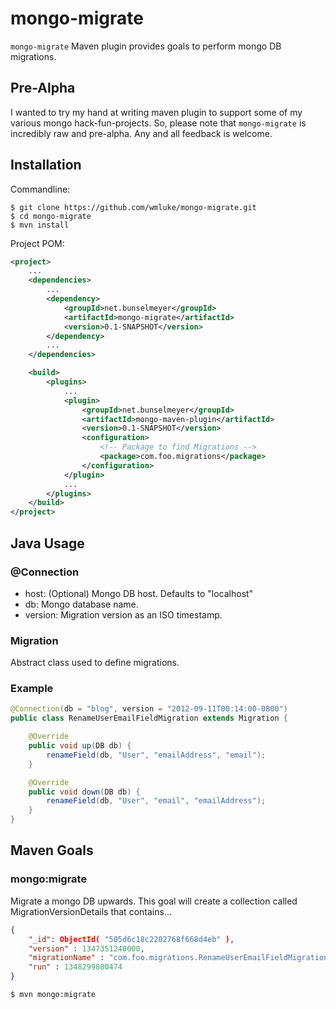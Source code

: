 # mongo-migrate
`mongo-migrate` Maven plugin provides goals to perform mongo DB migrations.

## Pre-Alpha
I wanted to try my hand at writing maven plugin to support some of my various mongo hack-fun-projects.  So, please note that `mongo-migrate` is
incredibly raw and pre-alpha.  Any and all feedback is welcome.

## Installation

Commandline:

```
$ git clone https://github.com/wmluke/mongo-migrate.git
$ cd mongo-migrate
$ mvn install
```

Project POM:

```xml
<project>
    ...
    <dependencies>
        ...
        <dependency>
            <groupId>net.bunselmeyer</groupId>
            <artifactId>mongo-migrate</artifactId>
            <version>0.1-SNAPSHOT</version>
        </dependency>
        ...
    </dependencies>

    <build>
        <plugins>
            ...
            <plugin>
                <groupId>net.bunselmeyer</groupId>
                <artifactId>mongo-maven-plugin</artifactId>
                <version>0.1-SNAPSHOT</version>
                <configuration>
                    <!-- Package to find Migrations -->
                    <package>com.foo.migrations</package>
                </configuration>
            </plugin>
            ...
        </plugins>
    </build>
</project>
```

## Java Usage

### @Connection
* host: (Optional) Mongo DB host. Defaults to "localhost"
* db: Mongo database name.
* version: Migration version as an ISO timestamp.

### Migration
Abstract class used to define migrations.

### Example

```java
@Connection(db = "blog", version = "2012-09-11T00:14:00-0800")
public class RenameUserEmailFieldMigration extends Migration {

    @Override
    public void up(DB db) {
        renameField(db, "User", "emailAddress", "email");
    }

    @Override
    public void down(DB db) {
        renameField(db, "User", "email", "emailAddress");
    }
}
```

## Maven Goals

### mongo:migrate
Migrate a mongo DB upwards.  This goal will create a collection called MigrationVersionDetails that contains...

```json
{
    "_id": ObjectId( "505d6c18c2202768f668d4eb" ),
    "version" : 1347351240000,
    "migrationName" : "com.foo.migrations.RenameUserEmailFieldMigration",
    "run" : 1348299800474
}
```

```
$ mvn mongo:migrate
```